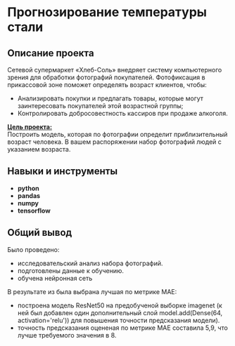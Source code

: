# Прогнозирование температуры стали


## Описание проекта

Сетевой супермаркет «Хлеб-Соль» внедряет систему компьютерного зрения для обработки фотографий покупателей. Фотофиксация в прикассовой зоне поможет определять возраст клиентов, чтобы:

- Анализировать покупки и предлагать товары, которые могут заинтересовать покупателей этой возрастной группы;
- Контролировать добросовестность кассиров при продаже алкоголя.
        
**<u>Цель проекта:</u>**   
Построить модель, которая по фотографии определит приблизительный возраст человека. В вашем распоряжении набор фотографий людей с указанием возраста. 
        

## Навыки и инструменты

- **python**
- **pandas**
- **numpy**
- **tensorflow**
 

## Общий вывод

Было проведено:
- исследовательский анализ набора фотографий.
- подготовлены данные к обучению.
- обучена нейронная сеть

В результате из была выбрана лучшая по метрике MAE:
- построена модель ResNet50 на предобученой выборке imagenet (к ней был добавлен один дополнительный слой model.add(Dense(64, activation='relu')) для повышения точности предсказания модели).
- точность предсказания оцененая по метрике MAE составила 5,9, что лучше требуемого значения в 8.
